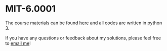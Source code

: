 # MIT-6.0001

The course materials can be found [here](https://ocw.mit.edu/courses/electrical-engineering-and-computer-science/6-0001-introduction-to-computer-science-and-programming-in-python-fall-2016/) and all codes are written in python 3.

If you have any questions or feedback about my solutions, please feel free to [email me](jordynbariyoung@gmail.com)!

